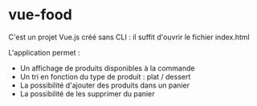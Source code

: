 # vue-food
C'est un projet Vue.js créé sans CLI : il suffit d'ouvrir le fichier index.html

L'application permet :
- Un affichage de produits disponibles à la commande
- Un tri en fonction du type de produit : plat / dessert
- La possibilité d'ajouter des produits dans un panier
- La possibilité de les supprimer du panier

